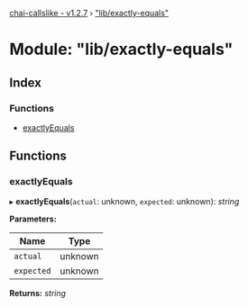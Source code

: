 [chai-callslike - v1.2.7](../README.md) › ["lib/exactly-equals"](_lib_exactly_equals_.md)

# Module: "lib/exactly-equals"

## Index

### Functions

* [exactlyEquals](_lib_exactly_equals_.md#exactlyequals)

## Functions

###  exactlyEquals

▸ **exactlyEquals**(`actual`: unknown, `expected`: unknown): *string*

**Parameters:**

Name | Type |
------ | ------ |
`actual` | unknown |
`expected` | unknown |

**Returns:** *string*
